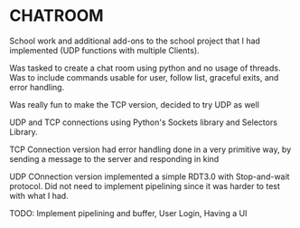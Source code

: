 # CHATROOM
School work and additional add-ons to the school project that I had implemented (UDP functions with multiple Clients).

Was tasked to create a chat room using python and no usage of threads. 
Was to include commands usable for user, follow list, graceful exits, and error handling. 


Was really fun to make the TCP version, decided to try UDP as well

UDP and TCP connections using Python's Sockets library and Selectors Library.

TCP Connection version had error handling done in a very primitive way,
by sending a message to the server and responding in kind

UDP COnnection version implemented a simple RDT3.0 with Stop-and-wait protocol.
Did not need to implement pipelining since it was harder to test with what I had. 

TODO: Implement pipelining and buffer, User Login, Having a UI
